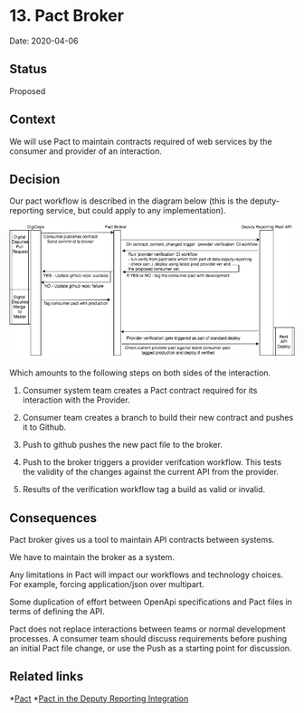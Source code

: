 # 13. Pact Broker

Date: 2020-04-06

## Status

Proposed

## Context

We will use Pact to maintain contracts required of web services by the consumer and provider of an interaction.

## Decision

Our pact workflow is described in the diagram below (this is the deputy-reporting service, but could apply to any implementation).

![Workflow diagram for deputy reporting](https://github.com/ministryofjustice/opg-data-deputy-reporting/raw/master/docs/pact/pactdiagram.png?raw=true)

Which amounts to the following steps on both sides of the interaction.

1. Consumer system team creates a Pact contract required for its interaction with the Provider.

2. Consumer team creates a branch to build their new contract and pushes it to Github.

3. Push to github pushes the new pact file to the broker.

4. Push to the broker triggers a provider verifcation workflow. This tests the validity of the changes against the current API from the provider.

5. Results of the verification workflow tag a build as valid or invalid.

## Consequences

Pact broker gives us a tool to maintain API contracts between systems.

We have to maintain the broker as a system.

Any limitations in Pact will impact our workflows and technology choices. For example, forcing application/json over multipart.

Some duplication of effort between OpenApi specifications and Pact files in terms of defining the API.

Pact does not replace interactions between teams or normal development processes. A consumer team should discuss requirements before pushing an initial Pact file change, or use the Push as a starting point for discussion.

## Related links

*[Pact](https://docs.pact.io/)
*[Pact in the Deputy Reporting Integration](https://github.com/ministryofjustice/opg-data-deputy-reporting/tree/master/docs/pact)
